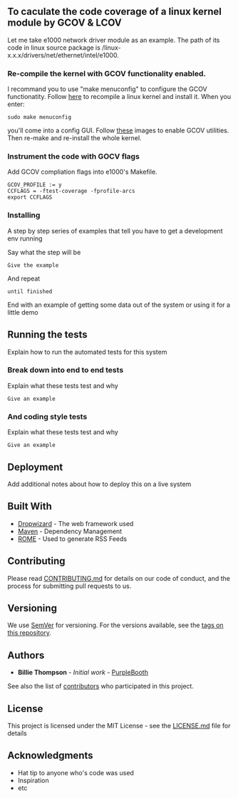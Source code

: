 ## To caculate the code coverage of a linux kernel module by GCOV & LCOV

Let me take e1000 network driver module as an example. The path of its code in linux source package is /linux-x.x.x/drivers/net/ethernet/intel/e1000. 

### Re-compile the kernel with GCOV functionality enabled.
I recommand you to use "make menuconfig" to configure the GCOV functionatity. Follow [here](https://medium.freecodecamp.org/building-and-installing-the-latest-linux-kernel-from-source-6d8df5345980) to recompile a linux kernel and install it. When you enter:
```
sudo make menuconfig
```
you'll come into a config GUI. Follow [these](https://github.com/DanielYubinFan/Kernel_Modules_Coverage/issues/1) images to enable GCOV utilities. 
Then re-make and re-install the whole kernel.

### Instrument the code with GOCV flags
Add GCOV compliation flags into e1000's Makefile. 
```
GCOV_PROFILE := y
CCFLAGS = -ftest-coverage -fprofile-arcs
export CCFLAGS
```

### Installing

A step by step series of examples that tell you have to get a development env running

Say what the step will be

```
Give the example
```

And repeat

```
until finished
```

End with an example of getting some data out of the system or using it for a little demo

## Running the tests

Explain how to run the automated tests for this system

### Break down into end to end tests

Explain what these tests test and why

```
Give an example
```

### And coding style tests

Explain what these tests test and why

```
Give an example
```

## Deployment

Add additional notes about how to deploy this on a live system

## Built With

* [Dropwizard](http://www.dropwizard.io/1.0.2/docs/) - The web framework used
* [Maven](https://maven.apache.org/) - Dependency Management
* [ROME](https://rometools.github.io/rome/) - Used to generate RSS Feeds

## Contributing

Please read [CONTRIBUTING.md](https://gist.github.com/PurpleBooth/b24679402957c63ec426) for details on our code of conduct, and the process for submitting pull requests to us.

## Versioning

We use [SemVer](http://semver.org/) for versioning. For the versions available, see the [tags on this repository](https://github.com/your/project/tags). 

## Authors

* **Billie Thompson** - *Initial work* - [PurpleBooth](https://github.com/PurpleBooth)

See also the list of [contributors](https://github.com/your/project/contributors) who participated in this project.

## License

This project is licensed under the MIT License - see the [LICENSE.md](LICENSE.md) file for details

## Acknowledgments

* Hat tip to anyone who's code was used
* Inspiration
* etc
